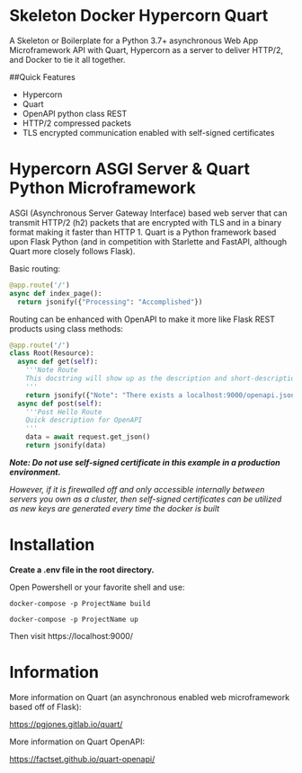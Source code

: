# Skeleton Docker Hypercorn Quart

A Skeleton or Boilerplate for a Python 3.7+ asynchronous Web App Microframework API with Quart, Hypercorn as a server to deliver HTTP/2, and Docker to tie it all together.

##Quick Features

* Hypercorn
* Quart
* OpenAPI python class REST
* HTTP/2 compressed packets
* TLS encrypted communication enabled with self-signed certificates

# Hypercorn ASGI Server & Quart Python Microframework

ASGI (Asynchronous Server Gateway Interface) based web server that can transmit HTTP/2 (h2) packets that are encrypted with TLS and in a binary format making it faster than HTTP 1. Quart is a Python framework based upon Flask Python (and in competition with Starlette and FastAPI, although Quart more closely follows Flask).

Basic routing:

```python
@app.route('/')
async def index_page():
  return jsonify({"Processing": "Accomplished"})
```

Routing can be enhanced with OpenAPI to make it more like Flask REST products using class methods:

```python
@app.route('/')
class Root(Resource):
  async def get(self):
    '''Note Route
    This docstring will show up as the description and short-description for the openapi docs for this route.
    '''
    return jsonify({"Note": "There exists a localhost:9000/openapi.json that can be helpful here"})
  async def post(self): 
    '''Post Hello Route
    Quick description for OpenAPI
    '''
    data = await request.get_json()
    return jsonify(data)
```

***Note: Do not use self-signed certificate in this example in a production environment.***

*However, if it is firewalled off and only accessible internally between servers you own as a cluster, then self-signed certificates can be utilized as new keys are generated every time the docker is built*

# Installation

**Create a .env file in the root directory.**

Open Powershell or your favorite shell and use:

`docker-compose -p ProjectName build`

`docker-compose -p ProjectName up`

Then visit https://localhost:9000/

# Information

More information on Quart (an asynchronous enabled web microframework based off of Flask):

https://pgjones.gitlab.io/quart/

More information on Quart OpenAPI:

https://factset.github.io/quart-openapi/


